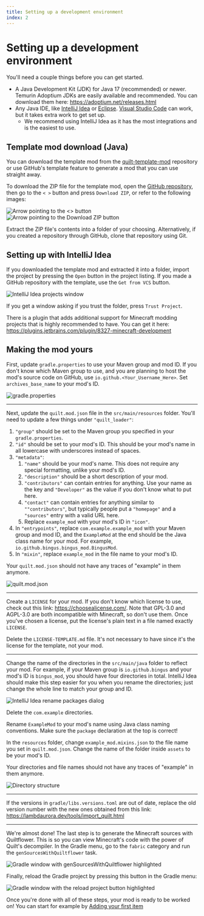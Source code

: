 ```yaml
---
title: Setting up a development environment
index: 2
---
```


# Setting up a development environment

You'll need a couple things before you can get started.

- A Java Development Kit (JDK) for Java 17 (recommended) or newer.
  Temurin Adoptium JDKs are easily available and recommended.
  You can download them here: <https://adoptium.net/releases.html>
- Any Java IDE, like [IntelliJ Idea](https://www.jetbrains.com/idea/) or [Eclipse](https://www.eclipse.org/ide/).
  [Visual Studio Code](https://www.eclipse.org/ide/) can work, but it takes extra work to get set up.
  - We recommend using IntelliJ Idea as it has the most integrations and is the easiest to use.

## Template mod download (Java)

You can download the template mod from the [quilt-template-mod](https://github.com/QuiltMC/quilt-template-mod)
repository or use GitHub's template feature to generate a mod that you can use
straight away.

To download the ZIP file for the template mod, open the [GitHub repository](https://github.com/QuiltMC/quilt-template-mod),
then go to the `< >` button and press `Download ZIP`, or refer to the following images:

![Arrow pointing to the <> button](/introduction/setting-up-1.png)
![Arrow pointing to the Download ZIP button](/introduction/setting-up-2.png)

Extract the ZIP file's contents into a folder of your choosing. Alternatively, if you
created a repository through GitHub, clone that repository using Git.

## Setting up with IntelliJ Idea

If you downloaded the template mod and extracted it into a folder,
import the project by pressing the `Open` button in the project listing.
If you made a GitHub repository with the template, use the `Get from VCS` button.

![IntelliJ Idea projects window](/introduction/setting-up-3.png)

If you get a window asking if you trust the folder, press `Trust Project`.

There is a plugin that adds additional support for Minecraft modding projects
that is highly recommended to have. You can get it here:
<https://plugins.jetbrains.com/plugin/8327-minecraft-development>

## Making the mod yours

First, update `gradle.properties` to use your Maven group and mod ID.
If you don't know which Maven group to use, and you are planning to host the mod's
source code on GitHub, use `io.github.<Your_Username_Here>`. Set `archives_base_name`
to your mod's ID.

![gradle.properties](/introduction/setting-up-4.png)

---

Next, update the `quilt.mod.json` file in the `src/main/resources` folder.
You'll need to update a few things under `"quilt_loader"`:

1. `"group"` should be set to the Maven group you specified in your `gradle.properties`.
2. `"id"` should be set to your mod's ID. This should be your mod's name in all lowercase
   with underscores instead of spaces.
3. `"metadata"`:
   1. `"name"` should be your mod's name. This does not require any special formatting,
      unlike your mod's ID.
   2. `"description"` should be a short description of your mod.
   3. `"contributors"` can contain entries for anything. Use your name as the key
      and `"Developer"` as the value if you don't know what to put here.
   4. `"contact"` can contain entries for anything similar to `""contributors"`,
      but typically people put a `"homepage"` and a `"sources"` entry with a valid URL here.
   5. Replace `example_mod` with your mod's ID in `"icon"`.
4. In `"entrypoints"`, replace `com.example.example_mod` with your Maven group and mod ID,
   and the `ExampleMod` at the end should be the Java class name for your mod.
   For example, `io.github.bingus.bingus_mod.BingusMod`.
5. In `"mixin"`, replace `example_mod` in the file name to your mod's ID.

Your `quilt.mod.json` should not have any traces of "example" in them anymore.

![quilt.mod.json](/introduction/setting-up-5.png)

---

Create a `LICENSE` for your mod. If you don't know which license to use, check out this
link: <https://choosealicense.com/>. Note that GPL-3.0 and AGPL-3.0 are both incompatible
with Minecraft, so don't use them. Once you've chosen a license, put the license's plain text
in a file named exactly `LICENSE`.

Delete the `LICENSE-TEMPLATE.md` file. It's not necessary to have since it's the license for
the template, not your mod.

---

Change the name of the directories in the `src/main/java` folder to reflect your mod.
For example, if your Maven group is `io.github.bingus` and your mod's ID is `bingus_mod`,
you should have four directories in total. IntelliJ Idea should make this step easier for
you when you rename the directories; just change the whole line to match your group and ID.

![IntelliJ Idea rename packages dialog](/introduction/setting-up-6.png)

Delete the `com.example` directories.

Rename `ExampleMod` to your mod's name using Java class naming conventions. Make sure the
`package` declaration at the top is correct!

In the `resources` folder, change `example_mod.mixins.json` to the file name you set in
`quilt.mod.json`. Change the name of the folder inside `assets` to be your mod's ID.

Your directories and file names should not have any traces of "example" in them anymore.

![Directory structure](/introduction/setting-up-7.png)

---

If the versions in `gradle/libs.versions.toml` are out of date, replace the old version
number with the new ones obtained from this link: <https://lambdaurora.dev/tools/import_quilt.html>

---

We're almost done! The last step is to generate the Minecraft sources with Quiltflower.
This is so you can view Minecraft's code with the power of Quilt's decompiler.
In the Gradle menu, go to the `fabric` category and run the `genSourcesWithQuiltflower`
task.

![Gradle window with genSourcesWithQuiltflower highlighted](/introduction/setting-up-8.png)

Finally, reload the Gradle project by pressing this button in the Gradle menu:

![Gradle window with the reload project button highlighted](/introduction/setting-up-9.png)

Once you're done with all of these steps, your mod is ready to be worked on!
You can start for example by [Adding your first item](../items/01-first-item)